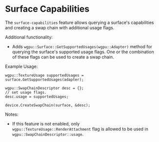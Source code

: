 # Surface Capabilities

The `surface-capabilities` feature allows querying a surface's capabilities and creating a swap chain with additional usage flags.

Additional functionality:
 - Adds `wgpu::Surface::GetSupportedUsages(wgpu::Adapter)` method for querying the surface's supported usage flags. One or the combination of these flags can be used to create a swap chain.

Example Usage:
```
wgpu::TextureUsage supportedUsages = surface.GetSupportedUsages(adapter);

wgpu::SwapChainDescriptor desc = {};
// set usage flags.
desc.usage = supportedUsages;

device.CreateSwapChain(surface, &desc);
```

Notes:
 - If this feature is not enabled, only `wgpu::TextureUsage::RenderAttachment` flag is allowed to be used in `wgpu::SwapChainDescriptor::usage`.
